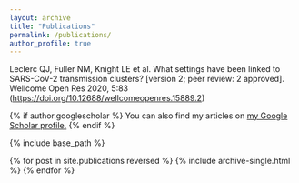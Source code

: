 ```yaml
---
layout: archive
title: "Publications"
permalink: /publications/
author_profile: true
---
```


Leclerc QJ, Fuller NM, Knight LE et al. What settings have been linked to SARS-CoV-2 transmission clusters? [version 2; peer review: 2 approved]. Wellcome Open Res 2020, 5:83 (https://doi.org/10.12688/wellcomeopenres.15889.2)

{% if author.googlescholar %}
  You can also find my articles on <u><a href="{{author.googlescholar}}">my Google Scholar profile</a>.</u>
{% endif %}

{% include base_path %}

{% for post in site.publications reversed %}
  {% include archive-single.html %}
{% endfor %}
